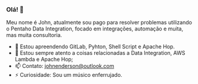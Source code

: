 ### Olá! 👋

Meu nome é John, atualmente sou pago para resolver problemas utilizando o Pentaho Data Integration, focado em integrações, automação e muita, mas muita consultoria.

- 🌱 Estou apreendendo GitLab, Pyhton,  Shell Script e Apache Hop.
- 👀 Estou sempre atento a coisas relacionadas a Data Integration, AWS Lambda e Apache Hop;
- 📫 Contato: johnenderson@outlook.com
- ⚡ Curiosidade: Sou um músico enferrujado.

<!--
<p align="center">
  <a href="https://github.com/johnenderson?tab=followers">
    <img src="https://img.shields.io/github/followers/badtuxx?label=Followers&logo=GitHub&style=for-the-badge" alt="GitHub badge" />
  </a>
  <a href="http://twitter.com/johnenderson">
    <img src="https://img.shields.io/twitter/follow/badtux_?label=Twitter&logo=twitter&style=for-the-badge" />
  </a>
</p>


**badtuxx/badtuxx** is a ✨ _special_ ✨ repository because its `README.md` (this file) appears on your GitHub profile.
Here are some ideas to get you started:
- 🔭 I’m currently working on ...
- 🌱 I’m currently learning ...
- 👯 I’m looking to collaborate on ...
- 🤔 I’m looking for help with ...
- 💬 Ask me about ...
- 📫 How to reach me: ...
- 😄 Pronouns: ...
- ⚡ Fun fact: ...
-->
